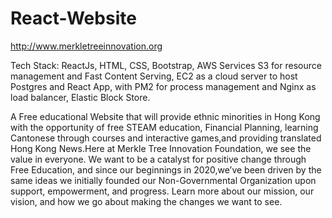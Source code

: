 # React-Website
http://www.merkletreeinnovation.org

Tech Stack: ReactJs, HTML, CSS, Bootstrap, AWS Services S3 for resource management and Fast Content Serving,
EC2 as a cloud server to host Postgres and React App, with PM2 for process management and Nginx as load balancer, Elastic Block Store.

A Free educational Website that will provide ethnic minorities in Hong Kong with the opportunity of free STEAM education, Financial Planning, learning Cantonese
through courses and interactive games,and providing translated Hong Kong News.Here at Merkle Tree Innovation Foundation, we see the value in everyone. 
We want to be a catalyst for positive change through Free Education, and since our beginnings in 2020,we’ve been driven by the same ideas we initially founded our Non-Governmental Organization upon support, empowerment, and progress.
Learn more about our mission, our vision, and how we go about making the changes we want to see.
